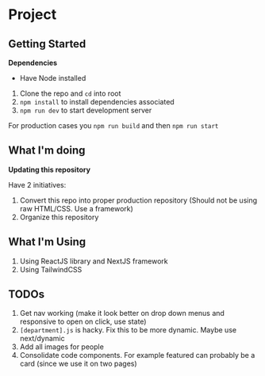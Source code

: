 # Project

## Getting Started

**Dependencies**

- Have Node installed

1. Clone the repo and `cd` into root
2. `npm install` to install dependencies associated
3. `npm run dev` to start development server

For production cases you `npm run build` and then `npm run start`

## What I'm doing

**Updating this repository**

Have 2 initiatives:

1. Convert this repo into proper production repository (Should not be using raw HTML/CSS. Use a framework)
2. Organize this repository

## What I'm Using

1. Using ReactJS library and NextJS framework
2. Using TailwindCSS

## TODOs

1. Get nav working (make it look better on drop down menus and responsive to open on click, use state)
2. `[department].js` is hacky. Fix this to be more dynamic. Maybe use next/dynamic
3. Add all images for people
4. Consolidate code components. For example featured can probably be a card (since we use it on two pages)
